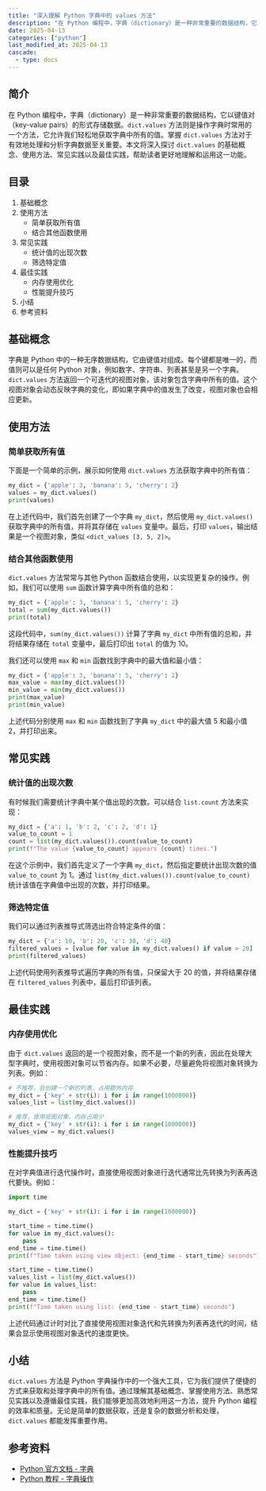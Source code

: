 ```yaml
---
title: "深入理解 Python 字典中的 values 方法"
description: "在 Python 编程中，字典（dictionary）是一种非常重要的数据结构，它以键值对（key-value pairs）的形式存储数据。`dict.values` 方法则是操作字典时常用的一个方法，它允许我们轻松地获取字典中所有的值。掌握 `dict.values` 方法对于有效地处理和分析字典数据至关重要。本文将深入探讨 `dict.values` 的基础概念、使用方法、常见实践以及最佳实践，帮助读者更好地理解和运用这一功能。"
date: 2025-04-13
categories: ["python"]
last_modified_at: 2025-04-13
cascade:
  - type: docs
---
```



## 简介
在 Python 编程中，字典（dictionary）是一种非常重要的数据结构，它以键值对（key-value pairs）的形式存储数据。`dict.values` 方法则是操作字典时常用的一个方法，它允许我们轻松地获取字典中所有的值。掌握 `dict.values` 方法对于有效地处理和分析字典数据至关重要。本文将深入探讨 `dict.values` 的基础概念、使用方法、常见实践以及最佳实践，帮助读者更好地理解和运用这一功能。

<!-- more -->
## 目录
1. 基础概念
2. 使用方法
    - 简单获取所有值
    - 结合其他函数使用
3. 常见实践
    - 统计值的出现次数
    - 筛选特定值
4. 最佳实践
    - 内存使用优化
    - 性能提升技巧
5. 小结
6. 参考资料

## 基础概念
字典是 Python 中的一种无序数据结构，它由键值对组成。每个键都是唯一的，而值则可以是任何 Python 对象，例如数字、字符串、列表甚至是另一个字典。`dict.values` 方法返回一个可迭代的视图对象，该对象包含字典中所有的值。这个视图对象会动态反映字典的变化，即如果字典中的值发生了改变，视图对象也会相应更新。

## 使用方法

### 简单获取所有值
下面是一个简单的示例，展示如何使用 `dict.values` 方法获取字典中的所有值：

```python
my_dict = {'apple': 3, 'banana': 5, 'cherry': 2}
values = my_dict.values()
print(values)
```

在上述代码中，我们首先创建了一个字典 `my_dict`，然后使用 `my_dict.values()` 获取字典中的所有值，并将其存储在 `values` 变量中。最后，打印 `values`，输出结果是一个视图对象，类似 `<dict_values [3, 5, 2]>`。

### 结合其他函数使用
`dict.values` 方法常常与其他 Python 函数结合使用，以实现更复杂的操作。例如，我们可以使用 `sum` 函数计算字典中所有值的总和：

```python
my_dict = {'apple': 3, 'banana': 5, 'cherry': 2}
total = sum(my_dict.values())
print(total)  
```

这段代码中，`sum(my_dict.values())` 计算了字典 `my_dict` 中所有值的总和，并将结果存储在 `total` 变量中，最后打印出 `total` 的值为 10。

我们还可以使用 `max` 和 `min` 函数找到字典中的最大值和最小值：

```python
my_dict = {'apple': 3, 'banana': 5, 'cherry': 2}
max_value = max(my_dict.values())
min_value = min(my_dict.values())
print(max_value)  
print(min_value)  
```

上述代码分别使用 `max` 和 `min` 函数找到了字典 `my_dict` 中的最大值 5 和最小值 2，并打印出来。

## 常见实践

### 统计值的出现次数
有时候我们需要统计字典中某个值出现的次数。可以结合 `list.count` 方法来实现：

```python
my_dict = {'a': 1, 'b': 2, 'c': 2, 'd': 1}
value_to_count = 1
count = list(my_dict.values()).count(value_to_count)
print(f"The value {value_to_count} appears {count} times.")
```

在这个示例中，我们首先定义了一个字典 `my_dict`，然后指定要统计出现次数的值 `value_to_count` 为 1。通过 `list(my_dict.values()).count(value_to_count)` 统计该值在字典值中出现的次数，并打印结果。

### 筛选特定值
我们可以通过列表推导式筛选出符合特定条件的值：

```python
my_dict = {'a': 10, 'b': 20, 'c': 30, 'd': 40}
filtered_values = [value for value in my_dict.values() if value > 20]
print(filtered_values)  
```

上述代码使用列表推导式遍历字典的所有值，只保留大于 20 的值，并将结果存储在 `filtered_values` 列表中，最后打印该列表。

## 最佳实践

### 内存使用优化
由于 `dict.values` 返回的是一个视图对象，而不是一个新的列表，因此在处理大型字典时，使用视图对象可以节省内存。如果不必要，尽量避免将视图对象转换为列表。例如：

```python
# 不推荐，会创建一个新的列表，占用额外内存
my_dict = {'key' + str(i): i for i in range(1000000)}
values_list = list(my_dict.values())  

# 推荐，使用视图对象，内存占用少
my_dict = {'key' + str(i): i for i in range(1000000)}
values_view = my_dict.values()  
```

### 性能提升技巧
在对字典值进行迭代操作时，直接使用视图对象进行迭代通常比先转换为列表再迭代要快。例如：

```python
import time

my_dict = {'key' + str(i): i for i in range(1000000)}

start_time = time.time()
for value in my_dict.values():
    pass
end_time = time.time()
print(f"Time taken using view object: {end_time - start_time} seconds")

start_time = time.time()
values_list = list(my_dict.values())
for value in values_list:
    pass
end_time = time.time()
print(f"Time taken using list: {end_time - start_time} seconds")
```

上述代码通过计时对比了直接使用视图对象迭代和先转换为列表再迭代的时间，结果会显示使用视图对象迭代的速度更快。

## 小结
`dict.values` 方法是 Python 字典操作中的一个强大工具，它为我们提供了便捷的方式来获取和处理字典中的所有值。通过理解其基础概念、掌握使用方法、熟悉常见实践以及遵循最佳实践，我们能够更加高效地利用这一方法，提升 Python 编程的效率和质量。无论是简单的数据获取，还是复杂的数据分析和处理，`dict.values` 都能发挥重要作用。

## 参考资料
- [Python 官方文档 - 字典](https://docs.python.org/3/library/stdtypes.html#dict)
- [Python 教程 - 字典操作](https://www.python-course.eu/dictionary.php)